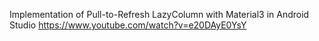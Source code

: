 Implementation of  Pull-to-Refresh LazyColumn with Material3 in Android Studio
https://www.youtube.com/watch?v=e20DAyE0YsY
